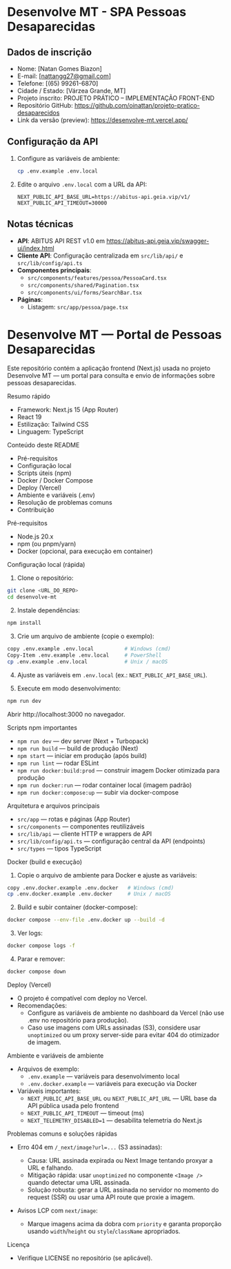 # Desenvolve MT - SPA Pessoas Desaparecidas

## Dados de inscrição
- Nome: [Natan Gomes Biazon]
- E-mail: [nattangg27@gmail.com]
- Telefone: [(65) 99261-6870]
- Cidade / Estado: [Várzea Grande, MT]
- Projeto inscrito: PROJETO PRÁTICO – IMPLEMENTAÇÃO FRONT-END
- Repositório GitHub: https://github.com/oinattan/projeto-pratico-desaparecidos
- Link da versão (preview): https://desenvolve-mt.vercel.app/

## Configuração da API

1. Configure as variáveis de ambiente:
   ```bash
   cp .env.example .env.local
   ```

2. Edite o arquivo `.env.local` com a URL da API:
   ```env
   NEXT_PUBLIC_API_BASE_URL=https://abitus-api.geia.vip/v1/
   NEXT_PUBLIC_API_TIMEOUT=30000
   ```

## Notas técnicas

- **API**: ABITUS API REST v1.0 em https://abitus-api.geia.vip/swagger-ui/index.html
- **Cliente API**: Configuração centralizada em `src/lib/api/` e `src/lib/config/api.ts`
- **Componentes principais**:
  - `src/components/features/pessoa/PessoaCard.tsx`
  - `src/components/shared/Pagination.tsx`
  - `src/components/ui/forms/SearchBar.tsx`
- **Páginas**:
  - Listagem: `src/app/pessoa/page.tsx`
# Desenvolve MT — Portal de Pessoas Desaparecidas

Este repositório contém a aplicação frontend (Next.js) usada no projeto Desenvolve MT — um portal para consulta e envio de informações sobre pessoas desaparecidas.

Resumo rápido
- Framework: Next.js 15 (App Router)
- React 19
- Estilização: Tailwind CSS
- Linguagem: TypeScript

Conteúdo deste README
- Pré-requisitos
- Configuração local
- Scripts úteis (npm)
- Docker / Docker Compose
- Deploy (Vercel)
- Ambiente e variáveis (.env)
- Resolução de problemas comuns
- Contribuição

Pré-requisitos
- Node.js 20.x
- npm (ou pnpm/yarn)
- Docker (opcional, para execução em container)

Configuração local (rápida)
1. Clone o repositório:

```bash
git clone <URL_DO_REPO>
cd desenvolve-mt
```

2. Instale dependências:

```bash
npm install
```

3. Crie um arquivo de ambiente (copie o exemplo):

```bash
copy .env.example .env.local          # Windows (cmd)
Copy-Item .env.example .env.local     # PowerShell
cp .env.example .env.local            # Unix / macOS
```

4. Ajuste as variáveis em `.env.local` (ex.: `NEXT_PUBLIC_API_BASE_URL`).

5. Execute em modo desenvolvimento:

```bash
npm run dev
```

Abrir http://localhost:3000 no navegador.

Scripts npm importantes
- `npm run dev` — dev server (Next + Turbopack)
- `npm run build` — build de produção (Next)
- `npm start` — iniciar em produção (após build)
- `npm run lint` — rodar ESLint
- `npm run docker:build:prod` — construir imagem Docker otimizada para produção
- `npm run docker:run` — rodar container local (imagem padrão)
- `npm run docker:compose:up` — subir via docker-compose

Arquitetura e arquivos principais
- `src/app` — rotas e páginas (App Router)
- `src/components` — componentes reutilizáveis
- `src/lib/api` — cliente HTTP e wrappers de API
- `src/lib/config/api.ts` — configuração central da API (endpoints)
- `src/types` — tipos TypeScript

Docker (build e execução)
1. Copie o arquivo de ambiente para Docker e ajuste as variáveis:

```bash
copy .env.docker.example .env.docker   # Windows (cmd)
cp .env.docker.example .env.docker     # Unix / macOS
```

2. Build e subir container (docker-compose):

```bash
docker compose --env-file .env.docker up --build -d
```

3. Ver logs:

```bash
docker compose logs -f
```

4. Parar e remover:

```bash
docker compose down
```

Deploy (Vercel)
- O projeto é compatível com deploy no Vercel.
- Recomendações:
   - Configure as variáveis de ambiente no dashboard da Vercel (não use .env no repositório para produção).
   - Caso use imagens com URLs assinadas (S3), considere usar `unoptimized` ou um proxy server-side para evitar 404 do otimizador de imagem.

Ambiente e variáveis de ambiente
- Arquivos de exemplo:
   - `.env.example` — variáveis para desenvolvimento local
   - `.env.docker.example` — variáveis para execução via Docker
- Variáveis importantes:
   - `NEXT_PUBLIC_API_BASE_URL` ou `NEXT_PUBLIC_API_URL` — URL base da API pública usada pelo frontend
   - `NEXT_PUBLIC_API_TIMEOUT` — timeout (ms)
   - `NEXT_TELEMETRY_DISABLED=1` — desabilita telemetria do Next.js

Problemas comuns e soluções rápidas
- Erro 404 em `/_next/image?url=...` (S3 assinadas):
   - Causa: URL assinada expirada ou Next Image tentando proxyar a URL e falhando.
   - Mitigação rápida: usar `unoptimized` no componente `<Image />` quando detectar uma URL assinada.
   - Solução robusta: gerar a URL assinada no servidor no momento do request (SSR) ou usar uma API route que proxie a imagem.

- Avisos LCP com `next/image`:
   - Marque imagens acima da dobra com `priority` e garanta proporção usando `width`/`height` ou `style`/`className` apropriados.

Licença
- Verifique LICENSE no repositório (se aplicável).